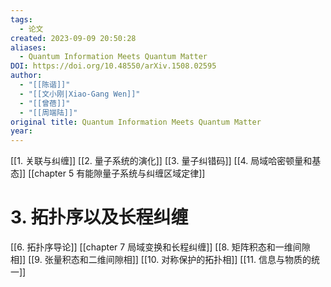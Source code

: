 ```yaml
---
tags:
  - 论文
created: 2023-09-09 20:50:28
aliases:
  - Quantum Information Meets Quantum Matter
DOI: https://doi.org/10.48550/arXiv.1508.02595
author:
  - "[[陈谐]]"
  - "[[文小刚|Xiao-Gang Wen]]"
  - "[[曾蓓]]"
  - "[[周端陆]]"
original title: Quantum Information Meets Quantum Matter
year: 
---
```



[[1. 关联与纠缠]]
[[2. 量子系统的演化]]
[[3. 量子纠错码]]
[[4. 局域哈密顿量和基态]]
[[chapter 5 有能隙量子系统与纠缠区域定律]]
# 3. 拓扑序以及长程纠缠

[[6. 拓扑序导论]]
[[chapter 7 局域变换和长程纠缠]]
[[8. 矩阵积态和一维间隙相]]
[[9. 张量积态和二维间隙相]]
[[10. 对称保护的拓扑相]]
[[11. 信息与物质的统一]]






